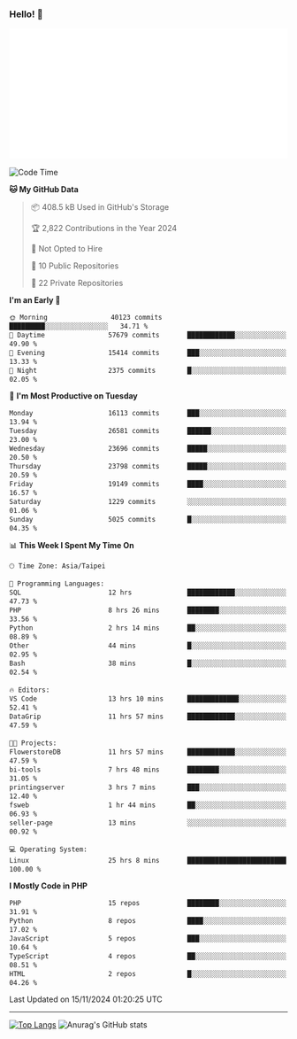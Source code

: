 ### Hello! 👋

![Metrics](/metrics.classic.svg)

<!--START_SECTION:waka-->
![Code Time](http://img.shields.io/badge/Code%20Time-1%2C994%20hrs%2036%20mins-blue)

**🐱 My GitHub Data** 

> 📦 408.5 kB Used in GitHub's Storage 
 > 
> 🏆 2,822 Contributions in the Year 2024
 > 
> 🚫 Not Opted to Hire
 > 
> 📜 10 Public Repositories 
 > 
> 🔑 22 Private Repositories 
 > 
**I'm an Early 🐤** 

```text
🌞 Morning                40123 commits       █████████░░░░░░░░░░░░░░░░   34.71 % 
🌆 Daytime                57679 commits       ████████████░░░░░░░░░░░░░   49.90 % 
🌃 Evening                15414 commits       ███░░░░░░░░░░░░░░░░░░░░░░   13.33 % 
🌙 Night                  2375 commits        █░░░░░░░░░░░░░░░░░░░░░░░░   02.05 % 
```
📅 **I'm Most Productive on Tuesday** 

```text
Monday                   16113 commits       ███░░░░░░░░░░░░░░░░░░░░░░   13.94 % 
Tuesday                  26581 commits       ██████░░░░░░░░░░░░░░░░░░░   23.00 % 
Wednesday                23696 commits       █████░░░░░░░░░░░░░░░░░░░░   20.50 % 
Thursday                 23798 commits       █████░░░░░░░░░░░░░░░░░░░░   20.59 % 
Friday                   19149 commits       ████░░░░░░░░░░░░░░░░░░░░░   16.57 % 
Saturday                 1229 commits        ░░░░░░░░░░░░░░░░░░░░░░░░░   01.06 % 
Sunday                   5025 commits        █░░░░░░░░░░░░░░░░░░░░░░░░   04.35 % 
```


📊 **This Week I Spent My Time On** 

```text
🕑︎ Time Zone: Asia/Taipei

💬 Programming Languages: 
SQL                      12 hrs              ████████████░░░░░░░░░░░░░   47.73 % 
PHP                      8 hrs 26 mins       ████████░░░░░░░░░░░░░░░░░   33.56 % 
Python                   2 hrs 14 mins       ██░░░░░░░░░░░░░░░░░░░░░░░   08.89 % 
Other                    44 mins             █░░░░░░░░░░░░░░░░░░░░░░░░   02.95 % 
Bash                     38 mins             █░░░░░░░░░░░░░░░░░░░░░░░░   02.54 % 

🔥 Editors: 
VS Code                  13 hrs 10 mins      █████████████░░░░░░░░░░░░   52.41 % 
DataGrip                 11 hrs 57 mins      ████████████░░░░░░░░░░░░░   47.59 % 

🐱‍💻 Projects: 
FlowerstoreDB            11 hrs 57 mins      ████████████░░░░░░░░░░░░░   47.59 % 
bi-tools                 7 hrs 48 mins       ████████░░░░░░░░░░░░░░░░░   31.05 % 
printingserver           3 hrs 7 mins        ███░░░░░░░░░░░░░░░░░░░░░░   12.40 % 
fsweb                    1 hr 44 mins        ██░░░░░░░░░░░░░░░░░░░░░░░   06.93 % 
seller-page              13 mins             ░░░░░░░░░░░░░░░░░░░░░░░░░   00.92 % 

💻 Operating System: 
Linux                    25 hrs 8 mins       █████████████████████████   100.00 % 
```

**I Mostly Code in PHP** 

```text
PHP                      15 repos            ████████░░░░░░░░░░░░░░░░░   31.91 % 
Python                   8 repos             ████░░░░░░░░░░░░░░░░░░░░░   17.02 % 
JavaScript               5 repos             ███░░░░░░░░░░░░░░░░░░░░░░   10.64 % 
TypeScript               4 repos             ██░░░░░░░░░░░░░░░░░░░░░░░   08.51 % 
HTML                     2 repos             █░░░░░░░░░░░░░░░░░░░░░░░░   04.26 % 
```




 Last Updated on 15/11/2024 01:20:25 UTC
<!--END_SECTION:waka-->

<hr>

<span style="display:inline-block">[![Top Langs](https://github-readme-stats.vercel.app/api/top-langs/?username=maureendadap&layout=compact&theme=transparent)](https://github.com/anuraghazra/github-readme-stats)</span>
<span style="display:inline-block">![Anurag's GitHub stats](https://github-readme-stats.vercel.app/api?username=maureendadap&show_icons=true&theme=transparent&count_private=true)</span>

<!--
**MaureenDadap/maureendadap** is a ✨ _special_ ✨ repository because its `README.md` (this file) appears on your GitHub profile.

Here are some ideas to get you started:

- 🔭 I’m currently working on ...
- 🌱 I’m currently learning ...
- 👯 I’m looking to collaborate on ...
- 🤔 I’m looking for help with ...
- 💬 Ask me about ...
- 📫 How to reach me: ...
- 😄 Pronouns: ...
- ⚡ Fun fact: ...
-->
